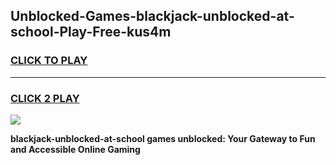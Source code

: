 
## Unblocked-Games-blackjack-unblocked-at-school-Play-Free-kus4m
<h3>
<a href="https://premium76.site?title=blackjack-unblocked-at-school&ref=20M">CLICK TO PLAY</a></h3>
<hr>

<h3>
<a href="https://premium76.site?title=blackjack-unblocked-at-school&ref=20M">CLICK 2 PLAY</a>
  
</h3>

<a href="https://premium76.site?title=blackjack-unblocked-at-school&ref=19M"><img src="https://clearcache.store/games.png"></a>


**blackjack-unblocked-at-school games unblocked: Your Gateway to Fun and Accessible Online Gaming**
